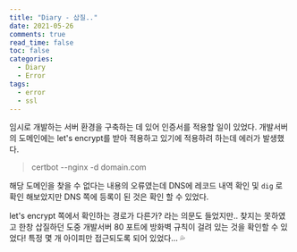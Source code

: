 ```yaml
---
title: "Diary - 삽질.."
date: 2021-05-26
comments: true
read_time: false
toc: false
categories:
  - Diary
  - Error
tags:
  - error
  - ssl
---
```


임시로 개발하는 서버 환경을 구축하는 데 있어 인증서를 적용할 일이 있었다. 개발서버의 도메인에는 let's encrypt를 받아 적용하고 있기에 적용하려 하는데 에러가 발생했다.

> certbot --nginx -d domain.com

해당 도메인을 찾을 수 없다는 내용의 오류였는데 DNS에 레코드 내역 확인 및 `dig` 로 확인 해보았지만 DNS 쪽에 등록이 된 것은 확인 할 수 있었다.

let's encrypt 쪽에서 확인하는 경로가 다른가? 라는 의문도 들었지만.. 찾지는 못하였고 한창 삽질하던 도중 개발서버 80 포트에 방화벽 규칙이 걸려 있는 것을 확인할 수 있었다! 특정 몇 개 아이피만 접근되도록 되어 있었다... 💦
